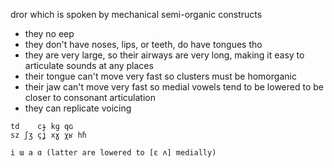 dror which is spoken by mechanical semi-organic constructs

- they no eep
- they don't have noses, lips, or teeth, do have tongues tho
- they are very large, so their airways are very long, making it easy to articulate sounds at any places
- their tongue can't move very fast so clusters must be homorganic
- their jaw can't move very fast so medial vowels tend to be lowered to be closer to consonant articulation
- they can replicate voicing

```
td    cɟ kɡ qɢ
sz ʃʒ çʝ xɣ χʁ hɦ

i ɯ a ɑ (latter are lowered to [ɛ ʌ] medially)
```
